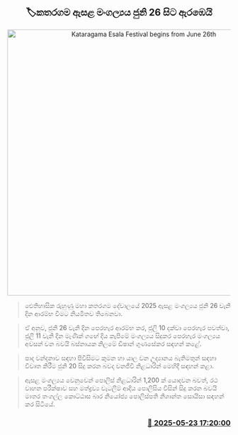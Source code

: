 <p align='center'><b><h2 align='center' title='Kataragama Esala Festival begins from June 26th'>🏷කතරගම ඇසළ මංගල්‍යය ජුනි 26 සිට ඇරඹෙයි</h2></b></p>
<p align='center'><img src='https://helakuru.sgp1.cdn.digitaloceanspaces.com/esana/images/lib/katharagama-perahara-archived.jpg' width='600' alt='Kataragama Esala Festival begins from June 26th'></p>

> ඓතිහාසික රුහුණු මහා කතරගම දේවාලයේ 2025 ඇසළ මංගල්‍යය ජුනි 26 වැනි දින ආරම්භ වීමට නියමිතව තිබෙනවා.

> ඒ අනුව, ජුනි 26 වැනි දින පෙරහැර ආරම්භ කර, ජුලි 10 දක්වා පෙරහැර පවත්වා, ජුලි 11 වැනි දින මැණික් ගඟේ දිය කැපිමේ මංගල්‍යය සිදුකර පෙරහැර මංගල්‍යය අවසන් වන බවයි බස්නායක නිලමේ ඩිෂාන් ගුණසේකර සඳහන් කළේ.

> පාද වන්දනාව සඳහා පිවිසිමට කුමන හා යාල වන උද්‍යානය බැතිමතුන් සඳහා විවෘත කිරීම ජුනි 20 සිදු කරන බවද වනජීවි නිළධාරින් මෙහිදී සඳහන් කළා.

> ඇසළ මංගල්‍යය වෙනුවෙන් පොලිස් නිළධාරින් 1,200 ක් යොදවන බවත්, රථ වාහන පරීක්ෂාව සහ මත්ද්‍රව්‍ය වැටලීම් ආදිය පොලිසිය විසින් සිදු කරන බවයි මාතර තංගල්ල කොට්ඨාස බාර නියෝජ්‍ය පොලිස්පති නිශාන්ත සොයිසා සඳහන් කර සිටියේ.



<h3 align='right'><a href='https://www.helakuru.lk/esana/p/110391/'>📅 2025-05-23 17:20:00</a></h3>
